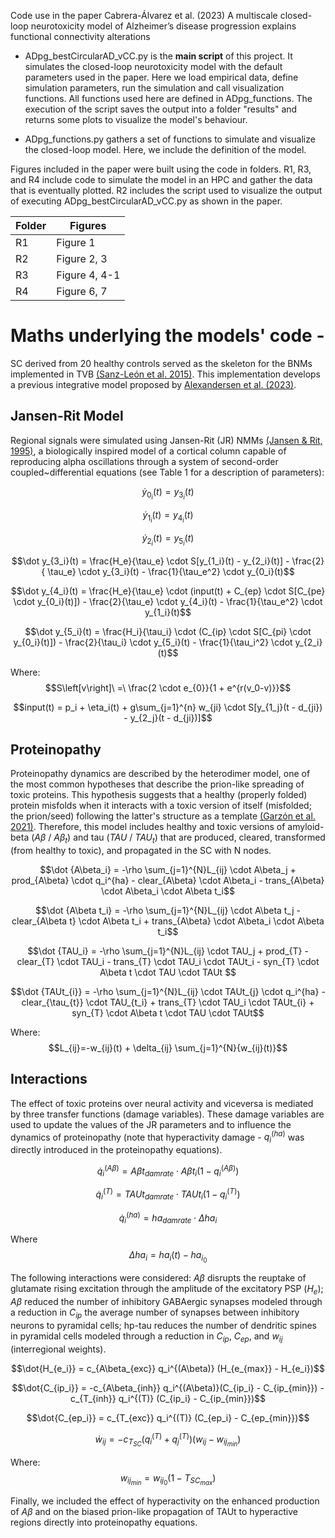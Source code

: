 Code use in the paper Cabrera-Álvarez et al. (2023) A multiscale closed-loop neurotoxicity model of Alzheimer’s disease progression explains functional connectivity alterations



- ADpg_bestCircularAD_vCC.py is the **main script** of this project. It simulates the closed-loop neurotoxicity model with the default parameters used in the paper. Here we load empirical data, define simulation parameters, run the simulation and call visualization functions. All functions used here are defined in ADpg_functions. The execution of the script saves the output into a folder "results" and returns some plots to visualize the model's behaviour. 

- ADpg_functions.py gathers a set of functions to simulate and visualize the closed-loop model. Here, we include the definition of the model. 



Figures included in the paper were built using the code in folders. R1, R3, and R4 include code to simulate the model in an HPC and gather the data that is eventually plotted. R2 includes the script used to visualize the output of executing ADpg_bestCircularAD_vCC.py as shown in the paper.

|Folder| Figures |
|------|---------|
| R1 | Figure 1 |
| R2 | Figure 2, 3 |
| R3 | Figure 4, 4-1 |
| R4 | Figure 6, 7 |



# Maths underlying the models' code -
SC derived from 20 healthy controls served as the skeleton for the BNMs implemented in TVB [(Sanz-León et al. 2015)](https://doi.org/10.1016/j.neuroimage.2015.01.002). This implementation develops a previous integrative model proposed by [Alexandersen et al. (2023)](https://doi.org/10.1098/rsif.2022.0607).


## Jansen-Rit Model
Regional signals were simulated using Jansen-Rit (JR) NMMs [(Jansen & Rit, 1995)](https://doi.org/10.1007/BF00199471), a biologically inspired model of a cortical column capable of reproducing alpha oscillations through a system of second-order coupled~differential equations (see Table 1 for a description of parameters):

$$\dot y_{0_i}(t) = y_{3_i}(t)$$

$$\dot y_{1_i}(t) = y_{4_i}(t)$$

$$\dot y_{2_i}(t) = y_{5_i}(t)$$

$$\dot y_{3_i}(t) = \frac{H_e}{\tau_e} \cdot S[y_{1_i}(t) - y_{2_i}(t)] - \frac{2}{ \tau_e} \cdot y_{3_i}(t) - \frac{1}{\tau_e^2} \cdot y_{0_i}(t)$$

$$\dot y_{4_i}(t) = \frac{H_e}{\tau_e} \cdot (input(t) + C_{ep} \cdot S[C_{pe} \cdot y_{0_i}(t)]) - \frac{2}{\tau_e} \cdot y_{4_i}(t) - \frac{1}{\tau_e^2} \cdot y_{1_i}(t)$$

$$\dot y_{5_i}(t) = \frac{H_i}{\tau_i} \cdot (C_{ip} \cdot S[C_{pi} \cdot y_{0_i}(t)]) - \frac{2}{\tau_i} \cdot y_{5_i}(t) - \frac{1}{\tau_i^2} \cdot y_{2_i}(t)$$

Where:
$$S\left[v\right]\ =\ \frac{2 \cdot e_{0}}{1 + e^{r(v_0-v)}}$$

$$input(t) = p_i + \eta_i(t) + g\sum_{j=1}^{n} w_{ji} \cdot S[y_{1_j}(t - d_{ji}) - y_{2_j}(t - d_{ji})]$$


## Proteinopathy
Proteinopathy dynamics are described by the heterodimer model, one of the most common hypotheses that describe the prion-like spreading of toxic proteins. This hypothesis suggests that a healthy (properly folded) protein misfolds when it interacts with a toxic version of itself (misfolded; the prion/seed) following the latter's structure as a template [(Garzón et al. 2021)](10.1016/j.jtbi.2021.110797). Therefore, this model includes healthy and toxic versions of amyloid-beta ($A\beta$ / $A\beta_t$) and tau ($TAU$ / $TAU_t$) that are produced, cleared, transformed (from healthy to toxic), and propagated in the SC with N nodes. 

$$\dot {A\beta_i} = -\rho \sum_{j=1}^{N}L_{ij} \cdot A\beta_j +  prod_{A\beta} \cdot q_i^{ha} - clear_{A\beta} \cdot A\beta_i - trans_{A\beta} \cdot A\beta_i \cdot A\beta t_i$$

$$\dot {A\beta t_i} = -\rho \sum_{j=1}^{N}L_{ij} \cdot A\beta t_j - clear_{A\beta t} \cdot A\beta t_i + trans_{A\beta} \cdot A\beta_i \cdot A\beta t_i$$

$$\dot {TAU_i} = -\rho \sum_{j=1}^{N}L_{ij} \cdot TAU_j + prod_{T} - clear_{T} \cdot TAU_i - trans_{T} \cdot TAU_i \cdot TAUt_i - syn_{T} \cdot A\beta t \cdot TAU \cdot TAUt $$

$$\dot {TAUt_{i}} = -\rho \sum_{j=1}^{N}L_{ij} \cdot TAUt_{j} \cdot q_i^{ha} - clear_{\tau_{t}} \cdot TAU_{t_i} + trans_{T} \cdot TAU_i \cdot TAUt_{i} + syn_{T} \cdot A\beta t \cdot TAU \cdot TAUt$$

Where:
$$L_{ij}=-w_{ij}(t) + \delta_{ij} \sum_{j=1}^{N}{w_{ij}(t)}$$





## Interactions
The effect of toxic proteins over neural activity and viceversa is mediated by three transfer functions (damage variables). These damage variables are used to update the values of the JR parameters and to influence the dynamics of proteinopathy (note that hyperactivity damage - $q_i^{(ha)}$ was directly introduced in the proteinopathy equations). 
 
 $$\dot q_i^{(A\beta)} = A\beta t_{damrate} \cdot A\beta t_i (1-q_i^{(A\beta)})$$

$$\dot q_i^{(T)} = TAUt_{damrate} \cdot TAUt_i (1-q_i^{(T)})$$

$$\dot q_i^{(ha)} = ha_{damrate} \cdot \Delta ha_i$$

Where
$$\Delta ha_i = ha_i(t) - ha_{i_{0}}$$


 The following interactions were considered: $A\beta$ disrupts the reuptake of glutamate rising excitation through the amplitude of the excitatory PSP ($H_e$); $A\beta$ reduced the number of inhibitory GABAergic synapses modeled through a reduction in $C_{ip}$ the average number of synapses between inhibitory neurons to pyramidal cells; hp-tau reduces the number of dendritic spines in pyramidal cells modeled through a reduction in $C_{ip}$, $C_{ep}$, and $w_{ij}$ (interregional weights).

$$\dot{H_{e_i}} = c_{A\beta_{exc}} q_i^{(A\beta)} (H_{e_{max}} - H_{e_i})$$

$$\dot{C_{ip_i}} = -c_{A\beta_{inh}} q_i^{(A\beta)}(C_{ip_i} - C_{ip_{min}}) - c_{T_{inh}} q_i^{(T)} (C_{ip_i} - C_{ip_{min}})$$

$$\dot{C_{ep_i}} = c_{T_{exc}}  q_i^{(T)}  (C_{ep_i} - C_{ep_{min}})$$


$$\dot w_{ij} = -c_{T_{SC}} (q_i^{(T)} + q_j^{(T)}) (w_{ij} - w_{ij_{min}} )$$

Where: 
$$w_{ij_{min}} = w_{ij_0}  (1 - T_{SC_{max}})$$


Finally, we included the effect of hyperactivity on the enhanced production of $A\beta$ and on the biased prion-like propagation of TAUt to hyperactive regions directly into proteinopathy equations.
